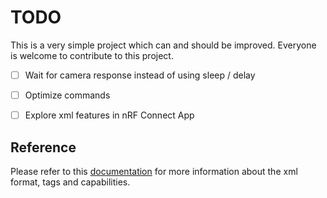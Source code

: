 # TODO


This is a very simple project which can and should be improved.
Everyone is welcome to contribute to this project.


- [ ] Wait for camera response instead of using sleep / delay
- [ ] Optimize commands
- [ ] Explore xml features in nRF Connect App


## Reference
Please refer to this [documentation](https://github.com/NordicSemiconductor/Android-nRF-Connect/blob/main/documentation/Macros/README.md) for more information about the xml format, tags and capabilities.
